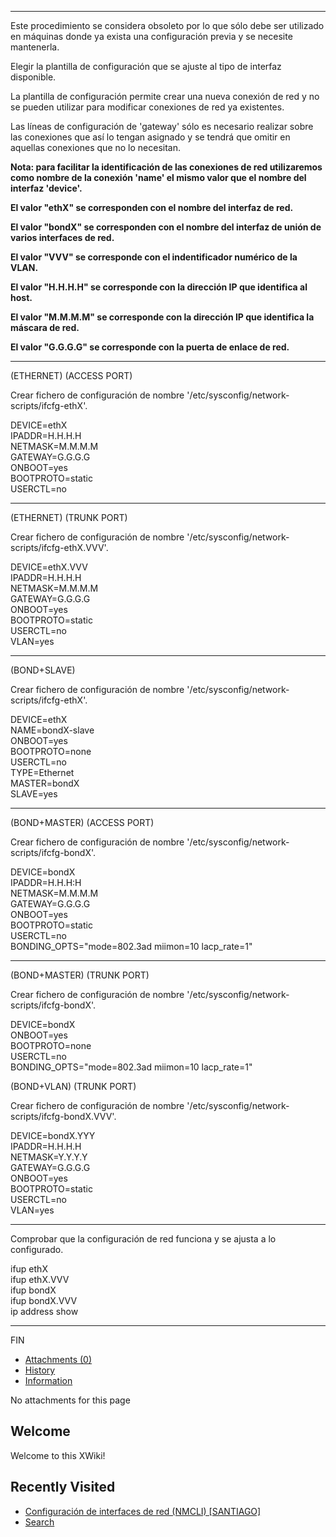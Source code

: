 
---

Este procedimiento se considera obsoleto por lo que sólo debe ser utilizado en máquinas donde ya exista una configuración previa y se necesite mantenerla.

Elegir la plantilla de configuración que se ajuste al tipo de interfaz disponible.

La plantilla de configuración permite crear una nueva conexión de red y no se pueden utilizar para modificar conexiones de red ya existentes.

Las líneas de configuración de 'gateway' sólo es necesario realizar sobre las conexiones que así lo tengan asignado y se tendrá que omitir en aquellas conexiones que no lo necesitan.

**Nota: para facilitar la identificación de las conexiones de red utilizaremos como nombre de la conexión 'name' el mismo valor que el nombre del interfaz 'device'.**

**El valor "ethX" se corresponden con el nombre del interfaz de red.**

**El valor "bondX" se corresponden con el nombre del interfaz de unión de varios interfaces de red.**

**El valor "VVV" se corresponde con el indentificador numérico de la VLAN.**

**El valor "H.H.H.H" se corresponde con la dirección IP que identifica al host.**

**El valor "M.M.M.M" se corresponde con la dirección IP que identifica la máscara de red.**

**El valor "G.G.G.G" se corresponde con la puerta de enlace de red.**

---

(ETHERNET) (ACCESS PORT)

Crear fichero de configuración de nombre '/etc/sysconfig/network-scripts/ifcfg-ethX'.

DEVICE=ethX  
IPADDR=H.H.H.H  
NETMASK=M.M.M.M  
GATEWAY=G.G.G.G  
ONBOOT=yes  
BOOTPROTO=static  
USERCTL=no

---

(ETHERNET) (TRUNK PORT)

Crear fichero de configuración de nombre '/etc/sysconfig/network-scripts/ifcfg-ethX.VVV'.

DEVICE=ethX.VVV  
IPADDR=H.H.H.H  
NETMASK=M.M.M.M  
GATEWAY=G.G.G.G  
ONBOOT=yes  
BOOTPROTO=static  
USERCTL=no  
VLAN=yes

---

(BOND+SLAVE)

Crear fichero de configuración de nombre '/etc/sysconfig/network-scripts/ifcfg-ethX'.

DEVICE=ethX  
NAME=bondX-slave  
ONBOOT=yes  
BOOTPROTO=none  
USERCTL=no  
TYPE=Ethernet  
MASTER=bondX  
SLAVE=yes

---

(BOND+MASTER) (ACCESS PORT)

Crear fichero de configuración de nombre '/etc/sysconfig/network-scripts/ifcfg-bondX'.

DEVICE=bondX  
IPADDR=H.H.H:H  
NETMASK=M.M.M.M  
GATEWAY=G.G.G.G  
ONBOOT=yes  
BOOTPROTO=static  
USERCTL=no  
BONDING\_OPTS="mode=802.3ad miimon=10 lacp\_rate=1"

---

(BOND+MASTER) (TRUNK PORT)

Crear fichero de configuración de nombre '/etc/sysconfig/network-scripts/ifcfg-bondX'.

DEVICE=bondX  
ONBOOT=yes  
BOOTPROTO=none  
USERCTL=no  
BONDING\_OPTS="mode=802.3ad miimon=10 lacp\_rate=1"

(BOND+VLAN) (TRUNK PORT)

Crear fichero de configuración de nombre '/etc/sysconfig/network-scripts/ifcfg-bondX.VVV'.

DEVICE=bondX.YYY  
IPADDR=H.H.H.H  
NETMASK=Y.Y.Y.Y  
GATEWAY=G.G.G.G  
ONBOOT=yes  
BOOTPROTO=static  
USERCTL=no  
VLAN=yes

---

Comprobar que la configuración de red funciona y se ajusta a lo configurado.

ifup ethX  
ifup ethX.VVV  
ifup bondX  
ifup bondX.VVV  
ip address show

---

FIN

- [Attachments (0)](https://10.113.57.21:1521/bin/view/Main/Grupos%20T%C3%A9cnicos/Linux-VMWARE/PROCEDIMIENTOS/LINUX/Configuraci%C3%B3n%20de%20interfaces%20de%20red%20para%20RedHat%20%5BSANTIAGO%5D/#Attachments)
- [History](https://10.113.57.21:1521/bin/view/Main/Grupos%20T%C3%A9cnicos/Linux-VMWARE/PROCEDIMIENTOS/LINUX/Configuraci%C3%B3n%20de%20interfaces%20de%20red%20para%20RedHat%20%5BSANTIAGO%5D/#History)
- [Information](https://10.113.57.21:1521/bin/view/Main/Grupos%20T%C3%A9cnicos/Linux-VMWARE/PROCEDIMIENTOS/LINUX/Configuraci%C3%B3n%20de%20interfaces%20de%20red%20para%20RedHat%20%5BSANTIAGO%5D/#Information)

No attachments for this page

## Welcome

Welcome to this XWiki!

## Recently Visited

- [Configuración de interfaces de red (NMCLI) \[SANTIAGO\]](https://10.113.57.21:1521/bin/view/Main/Grupos%20T%C3%A9cnicos/Linux-VMWARE/PROCEDIMIENTOS/LINUX/Configuraci%C3%B3n%20de%20interfaces%20de%20red%20%28NMCLI%29%20%5BSANTIAGO%5D/)
- [Search](https://10.113.57.21:1521/bin/view/Main/Search)